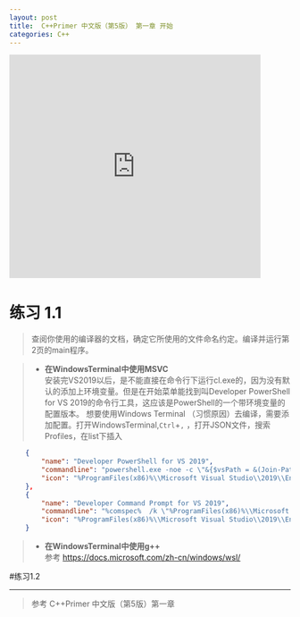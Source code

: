 ```yaml
---
layout: post
title:  C++Primer 中文版（第5版） 第一章 开始
categories: C++
---
```


<iframe style="border:none" width="450" height="400" text-align="center" src="https://whimsical.com/embed/CfhN8fAYCbg82HZLtwWJFT@2Ux7TurymNRaSQ9toqS6"></iframe>

# 练习 1.1
> 查阅你使用的编译器的文档，确定它所使用的文件命名约定。编译并运行第2页的main程序。

> * **在WindowsTerminal中使用MSVC**
    <br>安装完VS2019以后，是不能直接在命令行下运行cl.exe的，因为没有默认的添加上环境变量。但是在开始菜单能找到叫Developer PowerShell for VS 2019的命令行工具，这应该是PowerShell的一个带环境变量的配置版本。  想要使用Windows Terminal （习惯原因）去编译，需要添加配置。打开WindowsTerminal,`Ctrl`+`,` ，打开JSON文件，搜索Profiles，在list下插入

```json
    {
        "name": "Developer PowerShell for VS 2019",
        "commandline": "powershell.exe -noe -c \"&{$vsPath = &(Join-Path ${env:ProgramFiles(x86)} '\\Microsoft Visual Studio\\Installer\\vswhere.exe') -property installationpath; Import-Module (Join-Path $vsPath 'Common7\\Tools\\Microsoft.VisualStudio.DevShell.dll'); Enter-VsDevShell -VsInstallPath $vsPath -SkipAutomaticLocation}\"",
        "icon": "%ProgramFiles(x86)%\\Microsoft Visual Studio\\2019\\Enterprise\\Common7\\IDE\\Assets\\VisualStudio.70x70.contrast-standard_scale-180.png"
    },
    {
        "name": "Developer Command Prompt for VS 2019",
        "commandline": "%comspec%  /k \"%ProgramFiles(x86)%\\Microsoft Visual Studio\\2019\\Enterprise\\Common7\\Tools\\VsDevCmd.bat\"",
        "icon": "%ProgramFiles(x86)%\\Microsoft Visual Studio\\2019\\Enterprise\\Common7\\IDE\\Assets\\VisualStudio.70x70.contrast-standard_scale-180.png"
    }
```

>  * **在WindowsTerminal中使用g++**
  <br>参考 https://docs.microsoft.com/zh-cn/windows/wsl/

#练习1.2

---
> 参考 C++Primer 中文版（第5版）第一章